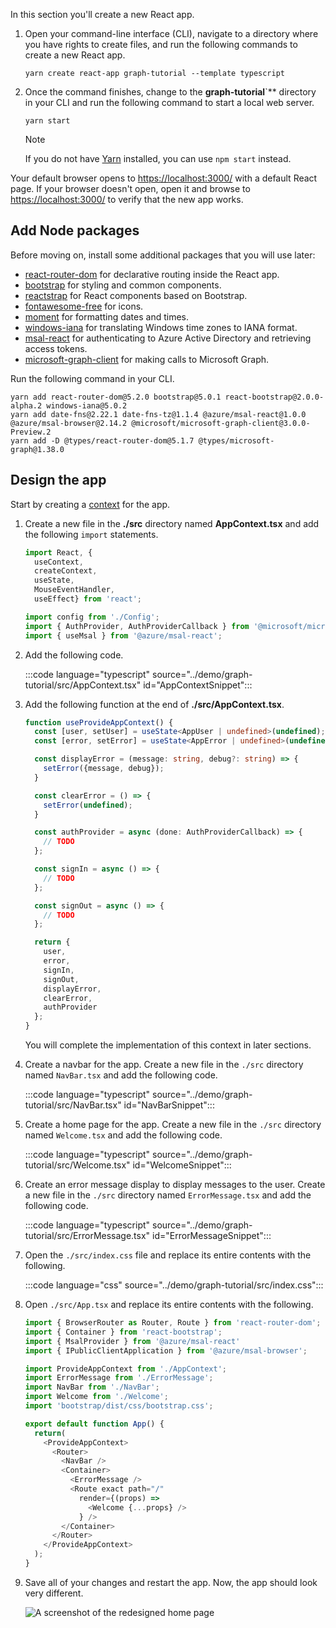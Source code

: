 <!-- markdownlint-disable MD002 MD041 -->

In this section you'll create a new React app.

1. Open your command-line interface (CLI), navigate to a directory where you have rights to create files, and run the following commands to create a new React app.

    ```Shell
    yarn create react-app graph-tutorial --template typescript
    ```

1. Once the command finishes, change to the **graph-tutorial**`** directory in your CLI and run the following command to start a local web server.

    ```Shell
    yarn start
    ```

    > [!NOTE]
    > If you do not have [Yarn](https://yarnpkg.com/) installed, you can use `npm start` instead.

Your default browser opens to [https://localhost:3000/](https://localhost:3000) with a default React page. If your browser doesn't open, open it and browse to [https://localhost:3000/](https://localhost:3000) to verify that the new app works.

## Add Node packages

Before moving on, install some additional packages that you will use later:

- [react-router-dom](https://github.com/ReactTraining/react-router) for declarative routing inside the React app.
- [bootstrap](https://github.com/twbs/bootstrap) for styling and common components.
- [reactstrap](https://github.com/reactstrap/reactstrap) for React components based on Bootstrap.
- [fontawesome-free](https://github.com/FortAwesome/Font-Awesome) for icons.
- [moment](https://github.com/moment/moment) for formatting dates and times.
- [windows-iana](https://github.com/rubenillodo/windows-iana) for translating Windows time zones to IANA format.
- [msal-react](https://github.com/AzureAD/microsoft-authentication-library-for-js/tree/dev/lib/msal-react) for authenticating to Azure Active Directory and retrieving access tokens.
- [microsoft-graph-client](https://github.com/microsoftgraph/msgraph-sdk-javascript) for making calls to Microsoft Graph.

Run the following command in your CLI.

```Shell
yarn add react-router-dom@5.2.0 bootstrap@5.0.1 react-bootstrap@2.0.0-alpha.2 windows-iana@5.0.2
yarn add date-fns@2.22.1 date-fns-tz@1.1.4 @azure/msal-react@1.0.0 @azure/msal-browser@2.14.2 @microsoft/microsoft-graph-client@3.0.0-Preview.2
yarn add -D @types/react-router-dom@5.1.7 @types/microsoft-graph@1.38.0
```

## Design the app

Start by creating a [context](https://reactjs.org/docs/context.html) for the app.

1. Create a new file in the **./src** directory named **AppContext.tsx** and add the following `import` statements.

    ```typescript
    import React, {
      useContext,
      createContext,
      useState,
      MouseEventHandler,
      useEffect} from 'react';

    import config from './Config';
    import { AuthProvider, AuthProviderCallback } from '@microsoft/microsoft-graph-client';
    import { useMsal } from '@azure/msal-react';
    ```

1. Add the following code.

    :::code language="typescript" source="../demo/graph-tutorial/src/AppContext.tsx" id="AppContextSnippet":::

1. Add the following function at the end of **./src/AppContext.tsx**.

    ```typescript
    function useProvideAppContext() {
      const [user, setUser] = useState<AppUser | undefined>(undefined);
      const [error, setError] = useState<AppError | undefined>(undefined);

      const displayError = (message: string, debug?: string) => {
        setError({message, debug});
      }

      const clearError = () => {
        setError(undefined);
      }

      const authProvider = async (done: AuthProviderCallback) => {
        // TODO
      };

      const signIn = async () => {
        // TODO
      };

      const signOut = async () => {
        // TODO
      };

      return {
        user,
        error,
        signIn,
        signOut,
        displayError,
        clearError,
        authProvider
      };
    }
    ```

    You will complete the implementation of this context in later sections.

1. Create a navbar for the app. Create a new file in the `./src` directory named `NavBar.tsx` and add the following code.

    :::code language="typescript" source="../demo/graph-tutorial/src/NavBar.tsx" id="NavBarSnippet":::

1. Create a home page for the app. Create a new file in the `./src` directory named `Welcome.tsx` and add the following code.

    :::code language="typescript" source="../demo/graph-tutorial/src/Welcome.tsx" id="WelcomeSnippet":::

1. Create an error message display to display messages to the user. Create a new file in the `./src` directory named `ErrorMessage.tsx` and add the following code.

    :::code language="typescript" source="../demo/graph-tutorial/src/ErrorMessage.tsx" id="ErrorMessageSnippet":::

1. Open the `./src/index.css` file and replace its entire contents with the following.

    :::code language="css" source="../demo/graph-tutorial/src/index.css":::

1. Open `./src/App.tsx` and replace its entire contents with the following.

    ```typescript
    import { BrowserRouter as Router, Route } from 'react-router-dom';
    import { Container } from 'react-bootstrap';
    import { MsalProvider } from '@azure/msal-react'
    import { IPublicClientApplication } from '@azure/msal-browser';

    import ProvideAppContext from './AppContext';
    import ErrorMessage from './ErrorMessage';
    import NavBar from './NavBar';
    import Welcome from './Welcome';
    import 'bootstrap/dist/css/bootstrap.css';

    export default function App() {
      return(
        <ProvideAppContext>
          <Router>
            <NavBar />
            <Container>
              <ErrorMessage />
              <Route exact path="/"
                render={(props) =>
                  <Welcome {...props} />
                } />
            </Container>
          </Router>
        </ProvideAppContext>
      );
    }
    ```

1. Save all of your changes and restart the app. Now, the app should look very different.

    ![A screenshot of the redesigned home page](images/create-app-01.png)
